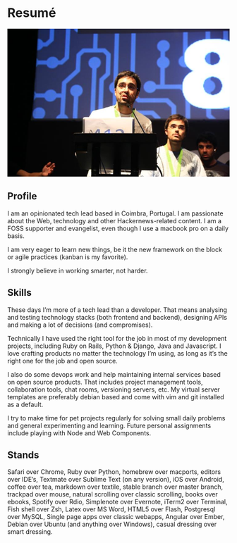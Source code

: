 # Resumé

![me at codebits](https://github.com/brecke/resume/blob/master/me_at_codebits.jpg?raw=true)

## Profile

I am an opinionated tech lead based in Coimbra, Portugal. I am passionate about the Web, technology and other Hackernews-related content. I am a FOSS supporter and evangelist, even though I use a macbook pro on a daily basis.

I am very eager to learn new things, be it the new framework on the block or agile practices (kanban is my favorite).

I strongly believe in working smarter, not harder.

## Skills

These days I’m more of a tech lead than a developer. That means analysing and testing technology stacks (both frontend and backend), designing APIs and making a lot of decisions (and compromises).

Technically I have used the right tool for the job in most of my development projects, including Ruby on Rails, Python & Django, Java and Javascript. I love crafting products no matter the technology I’m using, as long as it’s the right one for the job and open source.

I also do some devops work and help maintaining internal services based on open source products. That includes project management tools, collaboration tools, chat rooms, versioning servers, etc. My virtual server templates are preferably debian based and come with vim and git installed as a default.

I try to make time for pet projects regularly for solving small daily problems and general experimenting and learning. Future personal assignments include playing with Node and Web Components.

## Stands

Safari over Chrome, Ruby over Python, homebrew over macports, editors over IDE’s, Textmate over Sublime Text (on any version), iOS over Android, coffee over tea, markdown over textile, stable branch over master branch, trackpad over mouse, natural scrolling over classic scrolling, books over ebooks, Spotify over Rdio, Simplenote over Evernote, iTerm2 over Terminal, Fish shell over Zsh, Latex over MS Word, HTML5 over Flash, Postgresql over MySQL, Single page apps over classic webapps, Angular over Ember, Debian over Ubuntu (and anything over Windows), casual dressing over smart dressing.